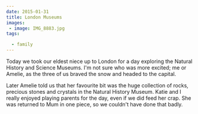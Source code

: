 ```yaml
---
date: 2015-01-31
title: London Museums
images: 
 - image: IMG_8883.jpg
tags:

  - family
---
```

Today we took our eldest niece up to London for a day exploring the Natural History and Science Museums. I'm not sure who was more excited; me or Amelie, as the three of us braved the snow and headed to the capital.

Later Amelie told us that her favourite bit was the huge collection of rocks, precious stones and crystals in the Natural History Museum. Katie and I really enjoyed playing parents for the day, even if we did feed her crap. She was returned to Mum in one piece, so we couldn't have done that badly.